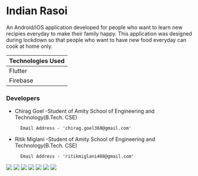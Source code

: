 # Indian Rasoi

An Android/iOS application developed for people who want to learn new recipies everyday to make their family happy. This application was designed during lockdown so that people who want to have new food everyday can cook at home only.

Technologies Used |
------------ |
Flutter |
Firebase |

### Developers
- Chirag Goel -Student of Amity School of Engineering and Technology(B.Tech. CSE)

        Email Address - 'chirag.goel360@gmail.com'
- Ritik Miglani -Student of Amity School of Engineering and Technology(B.Tech. CSE)

        Email Address - 'ritikmiglani488@gmail.com'

![](https://i.ibb.co/tzq6dm3/1-7.jpg)
![](https://i.ibb.co/Pm3WG7C/1-1.jpg)
![](https://i.ibb.co/523CRJH/1-2.jpg)
![](https://i.ibb.co/c86xx88/1-3.jpg)
![](https://i.ibb.co/kcBkwgN/1-4.jpg)
![](https://i.ibb.co/BKQGmkt/1-5.jpg)
![](https://i.ibb.co/1qDNMKD/1-6.jpg)
